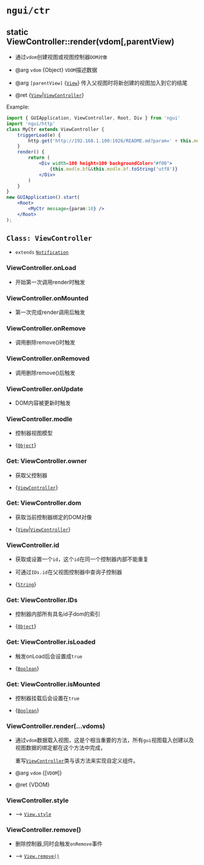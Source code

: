 # `ngui/ctr`

## static ViewController::render(vdom[,parentView) 

* 通过`vdom`创建视图或视图控制器`DOM对像`

* @arg `vdom` {Object} 			`VDOM`描述数据
* @arg `[parentView]` {[`View`]} 	传入父视图时将新创建的视图加入到它的结尾
* @ret {[`View`]|[`ViewController`]}

Example:

```jsx
import { GUIApplication, ViewController, Root, Div } from 'ngui'
import 'ngui/http'
class MyCtr extends ViewController {
	triggerLoad(e) {
		http.get('http://192.168.1.100:1026/README.md?param=' + this.message.param, bf=>(this.modle = {bf}));
	}
	render() {
		return (
			<Div width=100 height=100 backgroundColor="#f00">
				{this.modle.bf&&this.modle.bf.toString('utf8')}
			</Div>
		)
	}
}
new GUIApplication().start(
	<Root>
		<MyCtr message={param:10} />
	</Root>
);
```

## `Class: ViewController`
* `extends` [`Notification`]

### ViewController.onLoad

* 开始第一次调用render时触发

### ViewController.onMounted

* 第一次完成render调用后触发

### ViewController.onRemove

* 调用删除remove()时触发

### ViewController.onRemoved

* 调用删除remove()后触发

### ViewController.onUpdate

* DOM内容被更新时触发

### ViewController.modle 

* 控制器视图模型

* {[`Object`]}

### Get: ViewController.owner 

* 获取父控制器

* {[`ViewController`]}

### Get: ViewController.dom 

* 获取当前控制器绑定的DOM对像

* {[`View`]|[`ViewController`]}

### ViewController.id 

* 获取或设置一个`id`，这个`id`在同一个控制器内部不能重复

* 可通过`IDs.id`在父视图控制器中查询子控制器

* {[`String`]}

### Get: ViewController.IDs

* 控制器内部所有具名id子dom的索引

* {[`Object`]}

### Get: ViewController.isLoaded

* 触发onLoad后会设置成`true`

* {[`Boolean`]}

### Get: ViewController.isMounted

* 控制器挂载后会设置在`true`

* {[`Boolean`]}

### ViewController.render(...vdoms)

* 通过`vdom`数据载入视图，这是个相当重要的方法，所有`gui`视图载入创建以及视图数据的绑定都在这个方法中完成，

	重写[`ViewController`]类与该方法来实现自定义组件。

* @arg `vdom` {[`VDOM`]}

* @ret {VDOM}

### ViewController.style
* --> [`View.style`]

### ViewController.remove()

* 删除控制器,同时会触发`onRemove`事件

* --> [`View.remove()`]


[`Class`]: https://developer.mozilla.org/en-US/docs/Web/JavaScript/Reference/Classes
[`Object`]: https://developer.mozilla.org/en-US/docs/Web/JavaScript/Reference/Global_Objects/Object
[`Array`]: https://developer.mozilla.org/en-US/docs/Web/JavaScript/Reference/Global_Objects/Array
[`Function`]: https://developer.mozilla.org/en-US/docs/Web/JavaScript/Reference/Global_Objects/Function
[`Date`]: https://developer.mozilla.org/en-US/docs/Web/JavaScript/Reference/Global_Objects/Date
[`RegExp`]: https://developer.mozilla.org/en-US/docs/Web/JavaScript/Reference/Global_Objects/RegExp
[`ArrayBuffer`]: https://developer.mozilla.org/en-US/docs/Web/JavaScript/Reference/Global_Objects/ArrayBuffer
[`TypedArray`]: https://developer.mozilla.org/en-US/docs/Web/JavaScript/Reference/Global_Objects/TypedArray
[`String`]: https://developer.mozilla.org/en-US/docs/Web/JavaScript/Reference/Global_Objects/String
[`Number`]: https://developer.mozilla.org/en-US/docs/Web/JavaScript/Reference/Global_Objects/Number
[`Boolean`]: https://developer.mozilla.org/en-US/docs/Web/JavaScript/Reference/Global_Objects/Boolean
[`null`]: https://developer.mozilla.org/en-US/docs/Web/JavaScript/Reference/Global_Objects/null
[`undefined`]: https://developer.mozilla.org/en-US/docs/Web/JavaScript/Reference/Global_Objects/undefined

[`int`]: native_types.md#int
[`uint`]: native_types.md#uint
[`int16`]: native_types.md#int16
[`uint16`]: native_types.md#uint16
[`int64`]: native_types.md#int64
[`uint64`]: native_types.md#uint64
[`float`]: native_types.md#float
[`double`]: native_types.md#double
[`bool`]: native_types.md#bool

[`View`]: ngui.md#class-view
[`ViewController`]: ctr.md#class-viewcontroller
[`Notification`]: event.md#class-notification
[`View.action`]: ngui.md#get-view-action
[`View.style`]: ngui.md#view-style
[`View.visible`]: ngui.md#view-visible
[`View.receive`]: ngui.md#view-receive
[`View.class`]: ngui.md#get-view-class
[`View.transition()`]: ngui.md#view-transition-style-delay-cb-
[`View.show()`]: ngui.md#view-show-
[`View.hide()`]: ngui.md#view-hide-
[`View.addClass()`]: ngui.md#view-addClass-name-
[`View.removeClass()`]: ngui.md#view-removeclass-name-
[`View.toggleClass()`]: ngui.md#view-toggleclass-name-
[`View.remove()`]: ngui.md#view-remove-
